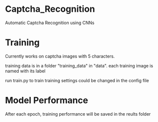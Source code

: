 # Captcha_Recognition
Automatic Captcha Recognition using CNNs

# Training

Currently works on captcha images with 5 characters. 

training data is in a folder "training_data" in "data".
each training image is named with its label

run train.py to train
training settings could be changed in the config file


# Model Performance

After each epoch, training performance will be saved in the reults folder
